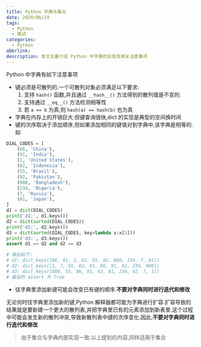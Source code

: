 ```yaml
---
title: Python 字典与集合
date: 2020/06/19
tags:
  - Python
  - 面试
categories:
  - Python
abbrlink: 
description: 本文主要介绍 Python 中字典的实现及相关注意事项
---
```


Python 中字典有如下注意事项

- 键必须是可散列的.一个可散列对象必须满足以下要求:
  1. 支持 `hash()` 函数,并且通过 `__hash__()` 方法得到的散列值是不变的.
  2. 支持通过 `__eq__()` 方法检测相等性
  3. 若 `a == b` 为真,则 `hash(a) == hash(b)` 也为真
- 字典在内存上的开销巨大.但键查询很快,dict 的实现是典型的空间换时间
- 键的次序取决于添加顺序,但如果添加相同的键值对到字典中,该字典是相等的.如

```python
DIAL_CODES = [
    (86, 'China'),
    (91, 'India'),
    (1, 'United States'),
    (62, 'Indonesia'),
    (55, 'Brazil'),
    (92, 'Pakistan'),
    (880, 'Bangladesh'),
    (234, 'Nigeria'),
    (7, 'Russia'),
    (81, 'Japan'),
]
d1 = dict(DIAL_CODES)
print('d1:', d1.keys())
d2 = dict(sorted(DIAL_CODES))
print('d2:', d2.keys())
d3 = dict(sorted(DIAL_CODES, key=lambda x:x[1]))
print('d3:', d3.keys())
assert d1 == d2 and d2 == d3

# 输出如下:
# d1: dict_keys([86, 91, 1, 62, 55, 92, 880, 234, 7, 81])
# d2: dict_keys([1, 7, 55, 62, 81, 86, 91, 92, 234, 880])
# d3: dict_keys([880, 55, 86, 91, 62, 81, 234, 92, 7, 1])
# 最后的 assert 为 True
```

- 往字典里添加新键可能会改变已有键的顺序.**不要对字典同时进行迭代和修改**

无论何时往字典里添加新的键,Python 解释器都可能为字典进行扩容.扩容导致的结果就是要新建一个更大的散列表,并把字典里已有的元素添加到新表里.这个过程中可能会发生新的散列冲突,导致新散列表中键的次序变化.因此,**不要对字典同时进行迭代和修改**

> 由于集合与字典内部实现一致.以上提到的内容,同样适用于集合
